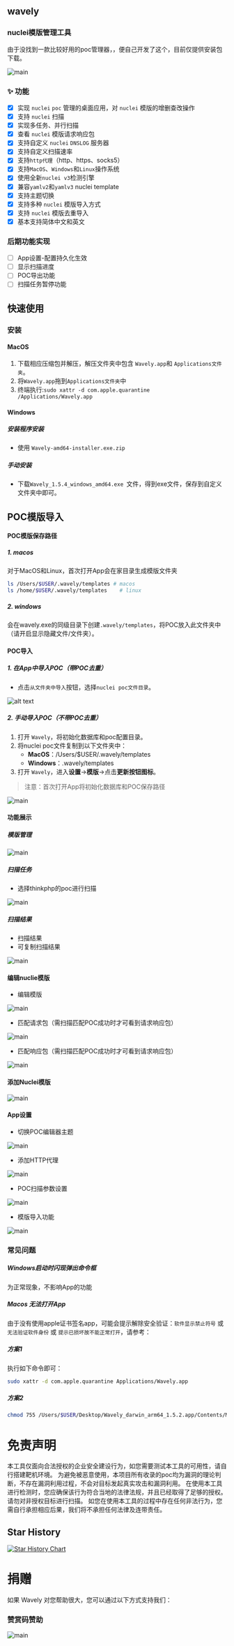 ## wavely
### nuclei模版管理工具
由于没找到一款比较好用的poc管理器，，便自己开发了这个，目前仅提供安装包下载。


![main](imgs/1.png)
### ✨ 功能
- [x] 实现 `nuclei` `poc` 管理的桌面应用，对 `nuclei` 模版的增删查改操作
- [x] 支持 `nuclei` 扫描
- [x] 实现多任务、并行扫描
- [x] 查看 `nuclei` 模版请求响应包
- [x] 支持自定义 `nuclei` `DNSLOG` 服务器
- [x] 支持自定义扫描速率
- [x] 支持`http代理`（http、https、socks5）
- [x] 支持`MacOS`、`Windows`和`Linux`操作系统
- [x] 使用全新`nuclei v3`检测引擎
- [x] 兼容`yamlv2`和`yamlv3` nuclei template
- [x] 支持主题切换
- [x] 支持多种 `nuclei` 模版导入方式
- [x] 支持 `nuclei` 模版去重导入
- [x] 基本支持简体中文和英文

### 后期功能实现

- [ ] App设置-配置持久化生效
- [ ] 显示扫描进度
- [ ] POC导出功能
- [ ] 扫描任务暂停功能

## 快速使用
### 安装
#### MacOS
1. 下载相应压缩包并解压，解压文件夹中包含 `Wavely.app`和 `Applications文件夹`。
2. 将`Wavely.app`拖到`Applications文件夹`中
3. 终端执行:`sudo xattr -d com.apple.quarantine /Applications/Wavely.app`

#### Windows

##### 安装程序安装
-  使用 `Wavely-amd64-installer.exe.zip`
##### 手动安装
-  下载`Wavely_1.5.4_windows_amd64.exe
`文件，得到exe文件，保存到自定义文件夹中即可。
## POC模版导入

#### POC模版保存路径
##### 1. macos
对于MacOS和Linux，首次打开App会在家目录生成模版文件夹
``` bash
ls /Users/$USER/.wavely/templates # macos
ls /home/$USER/.wavely/templates    # linux
```
##### 2. windows
会在wavely.exe的同级目录下创建`.wavely/templates`，将POC放入此文件夹中（请开启显示隐藏文件/文件夹）。


#### POC导入
##### 1. 在App中导入POC（带POC去重）
- 点击`从文件夹中导入`按钮，选择`nuclei poc文件目录`。

![alt text](imgs/14.png)

##### 2. 手动导入POC（不带POC去重）
1. 打开 `Wavely`，将初始化数据库和poc配置目录。
2. 将nuclei poc文件复制到以下文件夹中：
    - **MacOS**：/Users/$USER/.wavely/templates
    - **Windows**：.wavely/templates
3. 打开 `Wavely`，进入**设置**->**模版**->点击**更新按钮图标**。

> 注意：首次打开App将初始化数据库和POC保存路径

![main](imgs/13.png)


#### 功能展示
##### 模版管理

![main](imgs/1.png)
##### 扫描任务
- 选择thinkphp的poc进行扫描

![main](imgs/2.png)
##### 扫描结果
- 扫描结果
- 可复制扫描结果

![main](imgs/3.png)


####  编辑nuclie模版
- 编辑模版

![main](imgs/8.png)

- 匹配请求包（需扫描匹配POC成功时才可看到请求响应包）

![main](imgs/9.png)

- 匹配响应包（需扫描匹配POC成功时才可看到请求响应包）

![main](imgs/10.png)

#### 添加Nuclei模版
![main](imgs/11.png)

#### App设置
- 切换POC编辑器主题

![main](imgs/4.png)

- 添加HTTP代理

![main](imgs/5.png)

- POC扫描参数设置

![main](imgs/6.png)

- 模版导入功能

![main](imgs/7.png)

### 常见问题
##### Windows启动时闪现弹出命令框
为正常现象，不影响App的功能
#####  Macos 无法打开App
由于没有使用apple证书签名app，可能会提示解除安全验证：`软件显示禁止符号` 或 `无法验证软件身份` 或 `提示已损坏故不能正常打开`，请参考：

##### 方案1
执行如下命令即可：
``` bash
sudo xattr -d com.apple.quarantine Applications/Wavely.app
```
##### 方案2
``` bash
chmod 755 /Users/$USER/Desktop/Wavely_darwin_arm64_1.5.2.app/Contents/MacOS/Wavely
```

# 免责声明
本工具仅面向合法授权的企业安全建设行为，如您需要测试本工具的可用性，请自行搭建靶机环境。 为避免被恶意使用，本项目所有收录的poc均为漏洞的理论判断，不存在漏洞利用过程，不会对目标发起真实攻击和漏洞利用。 在使用本工具进行检测时，您应确保该行为符合当地的法律法规，并且已经取得了足够的授权。请勿对非授权目标进行扫描。 如您在使用本工具的过程中存在任何非法行为，您需自行承担相应后果，我们将不承担任何法律及连带责任。

## Star History

[![Star History Chart](https://api.star-history.com/svg?repos=perlh/wavely&type=Date)](https://star-history.com/#perlh/wavely&Date)

# 捐赠
如果 Wavely 对您帮助很大，您可以通过以下方式支持我们：

### 赞赏码赞助
![main](imgs/sponsor.jpg)